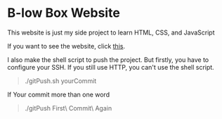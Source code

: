 # B-low Box Website

This website is just my side project to learn HTML, CSS, and JavaScript

If you want to see the website, click [this](https://didalamkotak.netlify.app/).

I also make the shell script to push the project. But firstly, you have to configure your SSH. If you still use HTTP, you can't use the shell script.

> ./gitPush.sh yourCommit

If Your commit more than one word

> ./gitPush First\ Commit\ Again
